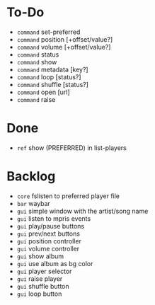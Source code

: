 # To-Do

- `command` set-preferred
- `command` position [+offset/value?]
- `command` volume [+offset/value?]
- `command` status
- `command` show
- `command` metadata [key?]
- `command` loop [status?]
- `command` shuffle [status?]
- `command` open [url]
- `command` raise

# Done
- `ref` show (PREFERRED) in list-players

# Backlog

- `core` fslisten to preferred player file
- `bar` waybar
- `gui` simple window with the artist/song name
- `gui` listen to mpris events
- `gui` play/pause buttons
- `gui` prev/next buttons
- `gui` position controller
- `gui` volume controller
- `gui` show album
- `gui` use album as bg color
- `gui` player selector
- `gui` raise player
- `gui` shuffle button
- `gui` loop button
